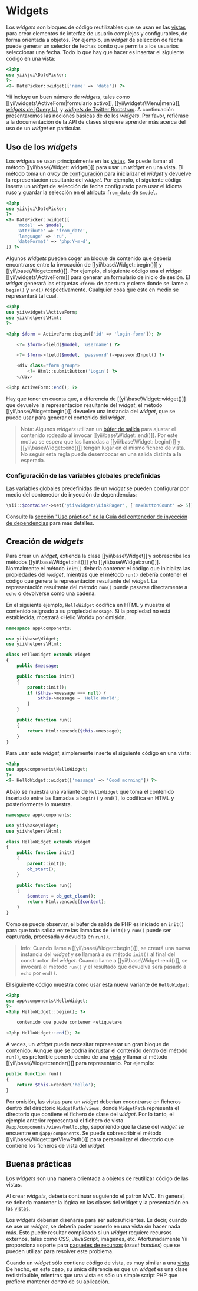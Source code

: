 Widgets
=======

Los _widgets_ son bloques de código reutilizables que se usan en las [vistas](structure-views.md)
para crear elementos de interfaz de usuario complejos y configurables, de forma orientada a objetos.
Por ejemplo, un _widget_ de selección de fecha puede generar un selector de fechas bonito que
permita a los usuarios seleccionar una fecha.  Todo lo que hay que hacer es insertar el siguiente
código en una vista:

```php
<?php
use yii\jui\DatePicker;
?>
<?= DatePicker::widget(['name' => 'date']) ?>
```

Yii incluye un buen número de _widgets_, tales como
[[yii\widgets\ActiveForm|formulario activo]],
[[yii\widgets\Menu|menú]],
[_widgets_ de jQuery UI](https://www.yiiframework.com/extension/yiisoft/yii2-jui), y
[_widgets_ de Twitter Bootstrap](https://www.yiiframework.com/extension/yiisoft/yii2-bootstrap).
A continuación presentaremos las nociones básicas de de los _widgets_.  Por favor, refiérase a la
documentación de la API de clases si quiere aprender más acerca del uso de un _widget_ en particular.


## Uso de los _widgets_ <span id="using-widgets"></span>

Los _widgets_ se usan principalmente en las [vistas](structure-views.md).  Se puede llamar al método
[[yii\base\Widget::widget()]] para usar un _widget_ en una vista.  El método toma un _array_ de
[configuración](concept-configurations.md) para inicializar el _widget_ y devuelve la representación
resultante del _widget_.  Por ejemplo, el siguiente código inserta un _widget_ de selección de fecha
configurado para usar el idioma ruso y guardar la selección en el atributo `from_date` de `$model`.

```php
<?php
use yii\jui\DatePicker;
?>
<?= DatePicker::widget([
    'model' => $model,
    'attribute' => 'from_date',
    'language' => 'ru',
    'dateFormat' => 'php:Y-m-d',
]) ?>
```

Algunos _widgets_ pueden coger un bloque de contenido que debería encontrarse entre la invocación de
[[yii\base\Widget::begin()]] y [[yii\base\Widget::end()]].  Por ejemplo, el siguiente código usa el
_widget_ [[yii\widgets\ActiveForm]] para generar un formulario de inicio de sesión.  El _widget_
generará las etiquetas `<form>` de apertura y cierre donde se llame a `begin()` y `end()`
respectivamente. Cualquier cosa que este en medio se representará tal cual.

```php
<?php
use yii\widgets\ActiveForm;
use yii\helpers\Html;
?>

<?php $form = ActiveForm::begin(['id' => 'login-form']); ?>

    <?= $form->field($model, 'username') ?>

    <?= $form->field($model, 'password')->passwordInput() ?>

    <div class="form-group">
        <?= Html::submitButton('Login') ?>
    </div>

<?php ActiveForm::end(); ?>
```

Hay que tener en cuenta que, a diferencia de [[yii\base\Widget::widget()]] que devuelve la
representación resultante del _widget_, el método [[yii\base\Widget::begin()]] devuelve una
instancia del _widget_, que se puede usar para generar el contenido del _widget_.

> Nota: Algunos _widgets_ utilizan un [búfer de salida](https://www.php.net/manual/es/book.outcontrol.php)
> para ajustar el contenido rodeado al invocar [[yii\base\Widget::end()]].  Por este motivo se espera
> que las llamadas a [[yii\base\Widget::begin()]] y [[yii\base\Widget::end()]] tengan lugar en el
> mismo fichero de vista.
> No seguir esta regla puede desembocar en una salida distinta a la esperada.


### Configuración de las variables globales predefinidas

Las variables globales predefinidas de un _widget_ se pueden configurar por medio del contenedor
de inyección de dependencias:

```php
\Yii::$container->set('yii\widgets\LinkPager', ['maxButtonCount' => 5]);
```

Consulte la [sección "Uso práctico" de la Guía del contenedor de inyección de dependencias](concept-di-container.md#practical-usage) para más detalles.


## Creación de _widgets_ <span id="creating-widgets"></span>

Para crear un _widget_, extienda la clase [[yii\base\Widget]] y sobrescriba los métodos
[[yii\base\Widget::init()]] y/o [[yii\base\Widget::run()]].  Normalmente el método `init()` debería
contener el código que inicializa las propiedades del _widget_, mientras que el método `run()`
debería contener el código que genera la representación resultante del _widget_.  La representación
resultante del método `run()` puede pasarse directamente a `echo` o devolverse como una cadena.

En el siguiente ejemplo, `HelloWidget` codifica en HTML y muestra el contenido asignado a su
propiedad `message`.  Si la propiedad no está establecida, mostrará «Hello World» por omisión.

```php
namespace app\components;

use yii\base\Widget;
use yii\helpers\Html;

class HelloWidget extends Widget
{
    public $message;

    public function init()
    {
        parent::init();
        if ($this->message === null) {
            $this->message = 'Hello World';
        }
    }

    public function run()
    {
        return Html::encode($this->message);
    }
}
```

Para usar este _widget_, simplemente inserte el siguiente código en una vista:

```php
<?php
use app\components\HelloWidget;
?>
<?= HelloWidget::widget(['message' => 'Good morning']) ?>
```

Abajo se muestra una variante de `HelloWidget` que toma el contenido insertado entre las llamadas a
`begin()` y `end()`, lo codifica en HTML y posteriormente lo muestra.

```php
namespace app\components;

use yii\base\Widget;
use yii\helpers\Html;

class HelloWidget extends Widget
{
    public function init()
    {
        parent::init();
        ob_start();
    }

    public function run()
    {
        $content = ob_get_clean();
        return Html::encode($content);
    }
}
```

Como se puede observar, el búfer de salida de PHP es iniciado en `init()` para que toda salida
entre las llamadas de `init()` y `run()` puede ser capturada, procesada y devuelta en `run()`.

> Info: Cuando llame a [[yii\base\Widget::begin()]], se creará una nueva instancia del _widget_ y se
> llamará a su método `init()` al final del constructor del _widget_.  Cuando llame a
> [[yii\base\Widget::end()]], se invocará el método `run()` y el resultado que devuelva será pasado
> a `echo` por `end()`.

El siguiente código muestra cómo usar esta nueva variante de `HelloWidget`:

```php
<?php
use app\components\HelloWidget;
?>
<?php HelloWidget::begin(); ?>

    contenido que puede contener <etiqueta>s

<?php HelloWidget::end(); ?>
```

A veces, un _widget_ puede necesitar representar un gran bloque de contenido.  Aunque que se
podría incrustar el contenido dentro del método `run()`, es preferible ponerlo dentro de una
[vista](structure-views.md) y llamar al método [[yii\base\Widget::render()]] para representarlo.
Por ejemplo:

```php
public function run()
{
    return $this->render('hello');
}
```

Por omisión, las vistas para un _widget_ deberían encontrarse en ficheros dentro del directorio
`WidgetPath/views`, donde `WidgetPath` representa el directorio que contiene el fichero de clase
del _widget_.  Por lo tanto, el ejemplo anterior representará el fichero de vista
`@app/components/views/hello.php`, suponiendo que la clase del _widget_ se encuentre en
`@app/components`.  Se puede sobrescribir el método [[yii\base\Widget::getViewPath()]] para
personalizar el directorio que contiene los ficheros de vista del _widget_.


## Buenas prácticas <span id="best-practices"></span>

Los _widgets_ son una manera orientada a objetos de reutilizar código de las vistas.

Al crear _widgets_, debería continuar suguiendo el patrón MVC.  En general, se debería mantener la
lógica en las clases del widget y la presentación en las [vistas](structure-views.md).

Los _widgets_ deberían diseñarse para ser autosuficientes.  Es decir, cuando se use un _widget_, se
debería poder ponerlo en una vista sin hacer nada más.  Esto puede resultar complicado si un
_widget_ requiere recursos externos, tales como CSS, JavaScript, imágenes, etc.  Afortunadamente
Yii proporciona soporte para [paquetes de recursos](structure-asset-bundles.md) (_asset bundles_)
que se pueden utilizar para resolver este problema.

Cuando un _widget_ sólo contiene código de vista, es muy similar a una [vista](structure-views.md).
De hecho, en este caso, su única diferencia es que un _widget_ es una clase redistribuible, mientras
que una vista es sólo un simple script PHP que prefiere mantener dentro de su aplicación.
